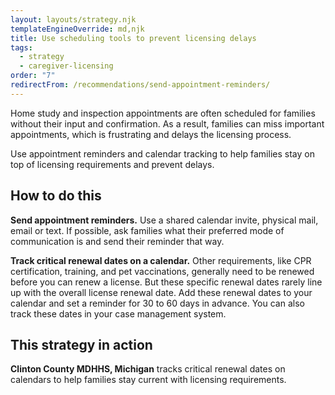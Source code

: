 ```yaml
---
layout: layouts/strategy.njk
templateEngineOverride: md,njk
title: Use scheduling tools to prevent licensing delays
tags:
  - strategy
  - caregiver-licensing
order: "7"
redirectFrom: /recommendations/send-appointment-reminders/
---
```


Home study and inspection appointments are often scheduled for families without their input and confirmation. As a result, families can miss important appointments, which is frustrating and delays the licensing process.

Use appointment reminders and calendar tracking to help families stay on top of licensing requirements and prevent delays.

## How to do this

**Send appointment reminders.** Use a shared calendar invite, physical mail, email or text. If possible, ask families what their preferred mode of communication is and send their reminder that way.

**Track critical renewal dates on a calendar.** Other requirements, like CPR certification, training, and pet vaccinations, generally need to be renewed before you can renew a license. But these specific renewal dates rarely line up with the overall license renewal date. Add these renewal dates to your calendar and set a reminder for 30 to 60 days in advance. You can also track these dates in your case management system.

## This strategy in action

**Clinton County MDHHS, Michigan** tracks critical renewal dates on calendars to help families stay current with licensing requirements.
